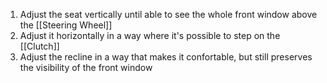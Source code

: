 1. Adjust the seat vertically until able to see the whole front window above the [[Steering Wheel]]
2. Adjust it horizontally in a way where it's possible to step on the [[Clutch]]
3. Adjust the recline in a way that makes it confortable, but still preserves the visibility of the front window